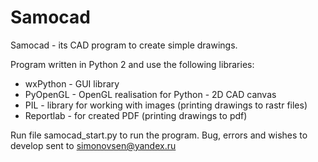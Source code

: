 Samocad
=======

Samocad - its CAD program to create simple drawings.

Program written in Python 2 and use the following libraries: 
* wxPython - GUI library
* PyOpenGL - OpenGL realisation for Python - 2D CAD canvas
* PIL - library for working with images (printing drawings to rastr files)
* Reportlab - for created PDF (printing drawings to pdf)

Run file samocad_start.py to run the program.
Bug, errors and wishes to develop sent to simonovsen@yandex.ru 

